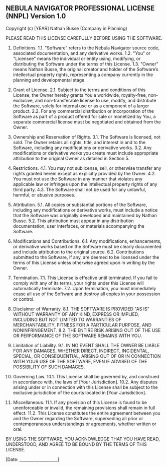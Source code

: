NEBULA NAVIGATOR PROFESSIONAL LICENSE (NNPL) Version 1.0
----------------------------------------------------------

Copyright (c) [YEAR] Nathan Busse (Company in Planning)

PLEASE READ THIS LICENSE CAREFULLY BEFORE USING THE SOFTWARE.

1. Definitions.
   1.1. "Software" refers to the Nebula Navigator source code, associated documentation, and any derivative works.
   1.2. "You" or "Licensee" means the individual or entity using, modifying, or distributing the Software under the terms of this License.
   1.3. "Owner" means Nathan Busse, the original creator and holder of the Software’s intellectual property rights, representing a company currently in the planning and developmental stage.

2. Grant of License.
   2.1. Subject to the terms and conditions of this License, the Owner hereby grants You a worldwide, royalty-free, non-exclusive, and non-transferable license to use, modify, and distribute the Software, solely for internal use or as a component of a larger product.
   2.2. For any commercial distribution or incorporation of the Software as part of a product offered for sale or monetized by You, a separate commercial license must be negotiated and obtained from the Owner.

3. Ownership and Reservation of Rights.
   3.1. The Software is licensed, not sold. The Owner retains all rights, title, and interest in and to the Software, including any modifications or derivative works.
   3.2. Any modifications or derivative works you create must include appropriate attribution to the original Owner as detailed in Section 5.

4. Restrictions.
   4.1. You may not sublicense, sell, or otherwise transfer any rights granted herein except as explicitly provided by the Owner.
   4.2. You must not use the Software in any manner that violates any applicable law or infringes upon the intellectual property rights of any third party.
   4.3. The Software shall not be used for any unlawful, harmful, or abusive purposes.

5. Attribution.
   5.1. All copies or substantial portions of the Software, including any modifications or derivative works, must include a notice that the Software was originally developed and maintained by Nathan Busse.
   5.2. This attribution must appear in any distribution documentation, user interfaces, or materials accompanying the Software.

6. Modifications and Contributions.
   6.1. Any modifications, enhancements, or derivative works based on the Software must be clearly documented and include attribution to the original source.
   6.2. Contributions submitted to the Software, if any, are deemed to be licensed under the terms of this License unless otherwise agreed upon in writing by the Owner.

7. Termination.
   7.1. This License is effective until terminated. If you fail to comply with any of its terms, your rights under this License will automatically terminate.
   7.2. Upon termination, you must immediately cease all use of the Software and destroy all copies in your possession or control.

8. Disclaimer of Warranty.
   8.1. THE SOFTWARE IS PROVIDED "AS IS" WITHOUT WARRANTY OF ANY KIND, EXPRESS OR IMPLIED, INCLUDING BUT NOT LIMITED TO WARRANTIES OF MERCHANTABILITY, FITNESS FOR A PARTICULAR PURPOSE, AND NONINFRINGEMENT.
   8.2. THE ENTIRE RISK ARISING OUT OF THE USE OR PERFORMANCE OF THE SOFTWARE REMAINS WITH YOU.

9. Limitation of Liability.
   9.1. IN NO EVENT SHALL THE OWNER BE LIABLE FOR ANY DAMAGES, WHETHER DIRECT, INDIRECT, INCIDENTAL, SPECIAL, OR CONSEQUENTIAL, ARISING OUT OF OR IN CONNECTION WITH YOUR USE OF THE SOFTWARE, EVEN IF ADVISED OF THE POSSIBILITY OF SUCH DAMAGES.

10. Governing Law.
    10.1. This License shall be governed by, and construed in accordance with, the laws of [Your Jurisdiction].
    10.2. Any disputes arising under or in connection with this License shall be subject to the exclusive jurisdiction of the courts located in [Your Jurisdiction].

11. Miscellaneous.
    11.1. If any provision of this License is found to be unenforceable or invalid, the remaining provisions shall remain in full effect.
    11.2. This License constitutes the entire agreement between you and the Owner regarding the Software, superseding all prior or contemporaneous understandings or agreements, whether written or oral.

BY USING THE SOFTWARE, YOU ACKNOWLEDGE THAT YOU HAVE READ, UNDERSTOOD, AND AGREE TO BE BOUND BY THE TERMS OF THIS LICENSE.

[Date: ___________________]